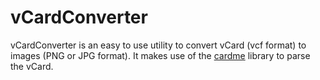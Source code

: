 vCardConverter
==============

vCardConverter is an easy to use utility to convert vCard (vcf format) to images (PNG or JPG format). It makes use of the [cardme](http://sourceforge.net/projects/cardme/) library to parse the vCard.
